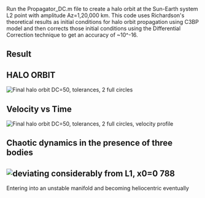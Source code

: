 Run the Propagator_DC.m file to create a halo orbit at the Sun-Earth system L2 point with amplitude Az=1,20,000 km. This code uses Richardson's theoretical results as initial conditions for halo orbit propagation using C3BP model and then corrects those initial conditions using the Differential Correction technique to get an accuracy of ~10^-16.

Result
----

HALO ORBIT
----
![Final halo orbit DC=50, tolerances, 2 full circles](https://user-images.githubusercontent.com/61064585/164998765-d52eb5b4-3c57-41ff-86d2-a49a10844fda.png)


Velocity vs Time
----
![Final halo orbit DC=50, tolerances, 2 full circles, velocity profile](https://user-images.githubusercontent.com/61064585/164998770-4658522f-79e0-41df-8c3f-3a78c1fbe793.png)


Chaotic dynamics in the presence of three bodies
----
![deviating considerably from L1, x0=0 788](https://user-images.githubusercontent.com/61064585/164998783-d877e4f6-9095-466a-9044-889b9e9fdbc9.png)
----
Entering into an unstable manifold and becoming heliocentric eventually
